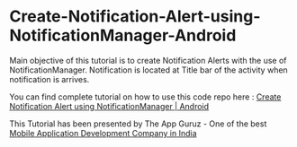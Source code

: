 Create-Notification-Alert-using-NotificationManager-Android
===========================================================

Main objective of this tutorial is to create Notification Alerts with the use of NotificationManager. Notification is located at Title bar of the activity when notification is arrives.

You can find complete tutorial on how to use this code repo here : <a target="_blank" href="http://www.theappguruz.com/tutorial/create-notification-alert-using-notificationmanager-android">Create Notification Alert using NotificationManager | Android</a>

This Tutorial has been presented by The App Guruz - One of the best <a href="http://www.theappguruz.com/mobile-application-development/">Mobile Application Development Company in India</a>
